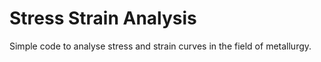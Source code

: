 # Stress Strain Analysis
Simple code to analyse stress and strain curves in the field of metallurgy.
